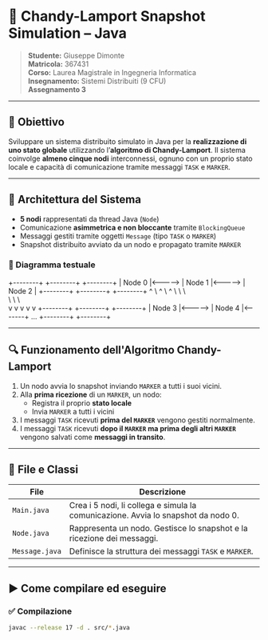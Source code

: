 # 🧠 Chandy-Lamport Snapshot Simulation – Java

> **Studente:** Giuseppe Dimonte  
> **Matricola:** 367431  
> **Corso:** Laurea Magistrale in Ingegneria Informatica  
> **Insegnamento:** Sistemi Distribuiti (9 CFU)  
> **Assegnamento 3**

---

## 📌 Obiettivo

Sviluppare un sistema distribuito simulato in Java per la **realizzazione di uno stato globale** utilizzando l’**algoritmo di Chandy-Lamport**. Il sistema coinvolge **almeno cinque nodi** interconnessi, ognuno con un proprio stato locale e capacità di comunicazione tramite messaggi `TASK` e `MARKER`.

---

## 🧱 Architettura del Sistema

- **5 nodi** rappresentati da thread Java (`Node`)
- Comunicazione **asimmetrica e non bloccante** tramite `BlockingQueue`
- Messaggi gestiti tramite oggetti `Message` (tipo `TASK` o `MARKER`)
- Snapshot distribuito avviato da un nodo e propagato tramite `MARKER`

### 🔄 Diagramma testuale

+--------+ +--------+ +--------+ | Node 0 |<-----> | Node 1 |<-----> | Node 2 | +--------+ +--------+ +--------+ ^ \ ^ \ ^ \ \ \ \
\ \ \ \
v v v v v +--------+ +--------+ +--------+ | Node 3 |<-----> | Node 4 |<-------+ ... +--------+ +--------+


---

## 🔍 Funzionamento dell'Algoritmo Chandy-Lamport

1. Un nodo avvia lo snapshot inviando `MARKER` a tutti i suoi vicini.
2. Alla **prima ricezione** di un `MARKER`, un nodo:
   - Registra il proprio **stato locale**
   - Invia `MARKER` a tutti i vicini
3. I messaggi `TASK` ricevuti **prima del `MARKER`** vengono gestiti normalmente.
4. I messaggi `TASK` ricevuti **dopo il `MARKER` ma prima degli altri `MARKER`** vengono salvati come **messaggi in transito**.

---

## 📂 File e Classi

| File | Descrizione |
|------|-------------|
| `Main.java` | Crea i 5 nodi, li collega e simula la comunicazione. Avvia lo snapshot da nodo 0. |
| `Node.java` | Rappresenta un nodo. Gestisce lo snapshot e la ricezione dei messaggi. |
| `Message.java` | Definisce la struttura dei messaggi `TASK` e `MARKER`. |

---

## ▶️ Come compilare ed eseguire

### ✅ Compilazione

```bash
javac --release 17 -d . src/*.java
